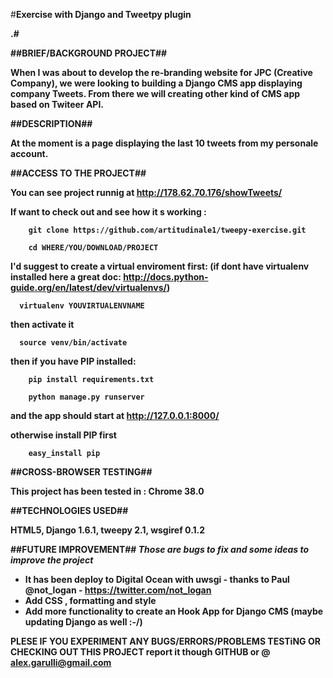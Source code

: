
#<b>Exercise with Django and Tweetpy plugin</p>.#

##<b>BRIEF/BACKGROUND PROJECT</b>##

When I was about to develop the re-branding website for JPC (Creative Company), we were looking to building a Django CMS app 
displaying company Tweets. From there we will creating other kind of CMS app based on Twiteer API.

##<b>DESCRIPTION</b>##

At the moment is a page displaying the last 10 tweets from my personale account.

##<b>ACCESS TO THE PROJECT</b>##

You can see project runnig at http://178.62.70.176/showTweets/

If want to check out and see how it s working :

        git clone https://github.com/artitudinale1/tweepy-exercise.git
        
        cd WHERE/YOU/DOWNLOAD/PROJECT
        
I'd suggest to create a virtual enviroment first: (if dont have virtualenv installed here a great doc: http://docs.python-guide.org/en/latest/dev/virtualenvs/)

      virtualenv YOUVIRTUALENVNAME
      
then activate it
      
      source venv/bin/activate
        
then if you have PIP installed:
  
        pip install requirements.txt
        
        python manage.py runserver
        
and the app should start at http://127.0.0.1:8000/

otherwise install PIP first
  
        easy_install pip

##<b>CROSS-BROWSER TESTING</b>##

This project has been tested in : Chrome 38.0

##<b>TECHNOLOGIES USED</b>##

HTML5, Django 1.6.1, tweepy 2.1, wsgiref 0.1.2

##<b>FUTURE IMPROVEMENT</b>##
<i>Those are bugs to fix and some ideas to improve the project</i>

 - It has been deploy to Digital Ocean with uwsgi - thanks to Paul @not_logan - https://twitter.com/not_logan
 - Add CSS , formatting and style
 - Add more functionality to create an Hook App for Django CMS (maybe updating Django as well :-/)
   
<b>PLESE IF YOU EXPERIMENT ANY BUGS/ERRORS/PROBLEMS TESTiNG OR CHECKING OUT THIS PROJECT</b> report it though GITHUB or @ alex.garulli@gmail.com
